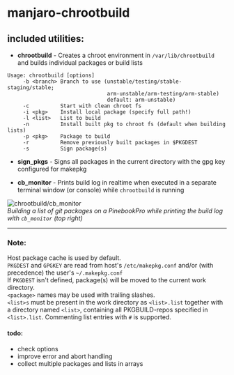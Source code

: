 # manjaro-chrootbuild

## included utilities:

- **chrootbuild** - Creates a chroot environment in `/var/lib/chrootbuild` and builds individual packages or build lists
```
Usage: chrootbuild [options]
     -b <branch> Branch to use (unstable/testing/stable-staging/stable;
                                arm-unstable/arm-testing/arm-stable)
                                default: arm-unstable)
     -c          Start with clean chroot fs
     -i <pkg>    Install local package (specify full path!)
     -l <list>   List to build
     -n          Install built pkg to chroot fs (default when building lists)
     -p <pkg>    Package to build
     -r          Remove previously built packages in $PKGDEST
     -s          Sign package(s)
```

- **sign_pkgs**   - Signs all packages in the current directory with the gpg key configured for makepkg

- **cb_monitor**  - Prints build log in realtime when executed in a separate terminal window (or console) while `chrootbuild` is running

![chrootbuild/cb_monitor](https://gitlab.manjaro.org/manjaro-arm/applications/manjaro-chrootbuild/-/raw/build-monitor/chrootbuild_in_action.png)  
_Building a list of git packages on a PinebookPro while printing the build log with `cb_monitor` (top right)_
___
### Note:
Host package cache is used by default.  
`PKGDEST` and `GPGKEY` are read from host's `/etc/makepkg.conf` and/or (with precedence) the user's `~/.makepkg.conf`  
If `PKGDEST` isn't defined, package(s) will be moved to the current work directory.  
`<package>` names may be used with trailing slashes.  
`<list>s` must be present in the work directory as `<list>.list` together with a directory named `<list>`, containing all PKGBUILD-repos specified in `<list>.list`. Commenting list entries with `#` is supported.

#### todo:
- check options
- improve error and abort handling
- collect multiple packages and lists in arrays
